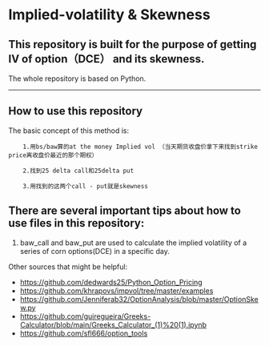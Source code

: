 # Implied-volatility & Skewness
## This repository is built for the purpose of getting IV of option（DCE） and its skewness.
The whole repository is based on Python.

***

## How to use this repository

The basic concept of this method is:

        1.用bs/baw算的at the money Implied vol （当天期货收盘价拿下来找到strike price离收盘价最近的那个期权）

        2.找到25 delta call和25delta put

        3.用找到的这两个call - put就是skewness

## There are several important tips about how to use files in this repository:

1. baw_call and baw_put are used to calculate the implied volatility of a series of corn options(DCE) in a specific day.








Other sources that might be helpful:

* https://github.com/dedwards25/Python_Option_Pricing
* https://github.com/khrapovs/impvol/tree/master/examples
* https://github.com/Jenniferab32/OptionAnalysis/blob/master/OptionSkew.py
* https://github.com/guiregueira/Greeks-Calculator/blob/main/Greeks_Calculator_(1)%20(1).ipynb
* https://github.com/sfl666/option_tools

